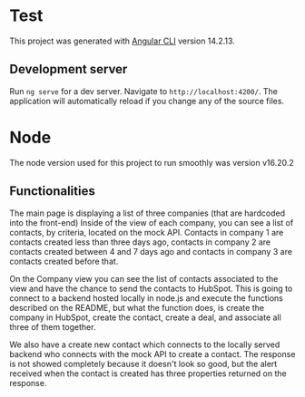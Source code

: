# Test

This project was generated with [Angular CLI](https://github.com/angular/angular-cli) version 14.2.13.

## Development server

Run `ng serve` for a dev server. Navigate to `http://localhost:4200/`. The application will automatically reload if you change any of the source files.

# Node

The node version used for this project to run smoothly was version v16.20.2

## Functionalities

The main page is displaying a list of three companies (that are hardcoded into the front-end)
Inside of the view of each company, you can see a list of contacts, by criteria, located on the mock API. Contacts in company 1 are contacts created less than three days ago, contacts in company 2 are contacts created between 4 and 7 days ago and contacts in company 3 are contacts created before that.

On the Company view you can see the list of contacts associated to the view and have the chance to send the contacts to HubSpot. This is going to connect to a backend hosted locally in node.js and execute the functions described on the README, but what the function does, is create the company in HubSpot, create the contact, create a deal, and associate all three of them together.

We also have a create new contact which connects to the locally served backend who connects with the mock API to create a contact. The response is not showed completely because it doesn't look so good, but the alert received when the contact is created has three properties returned on the response.



